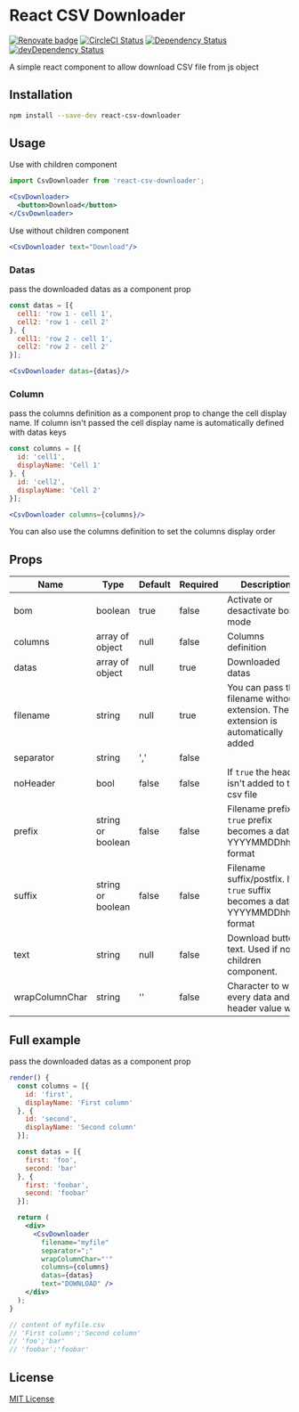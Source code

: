 # React CSV Downloader

[![Renovate badge][renovate-badge]][renovate]
[![CircleCI Status][build-badge]][build]
[![Dependency Status][deps-badge]][deps]
[![devDependency Status][dev-deps-badge]][dev-deps]

A simple react component to allow download CSV file from js object

## Installation

```sh
npm install --save-dev react-csv-downloader
```

## Usage
Use with children component

```jsx
import CsvDownloader from 'react-csv-downloader';

<CsvDownloader>
  <button>Download</button>
</CsvDownloader>
```

Use without children component

```jsx
<CsvDownloader text="Download"/>
```
### Datas
pass the downloaded datas as a component prop

```jsx
const datas = [{
  cell1: 'row 1 - cell 1',
  cell2: 'row 1 - cell 2'
}, {
  cell1: 'row 2 - cell 1',
  cell2: 'row 2 - cell 2'
}];

<CsvDownloader datas={datas}/>
```

### Column
pass the columns definition as a component prop to change the cell display name. If column isn't passed the cell display name is automatically defined with datas keys

```jsx
const columns = [{
  id: 'cell1',
  displayName: 'Cell 1'
}, {
  id: 'cell2',
  displayName: 'Cell 2'
}];

<CsvDownloader columns={columns}/>
```

You can also use the columns definition to set the columns display order

## Props
| Name      	  | Type              	| Default 	| Required 	| Description                                                                       	|
|-------------  |-------------------	|---------	|----------	|-----------------------------------------------------------------------------------	|
| bom       	  | boolean           	| true    	|   false  	| Activate or desactivate bom mode                                                  	|
| columns   	  | array of object   	| null    	|   false  	| Columns definition                                                                	|
| datas     	  | array of object   	| null    	|   true   	| Downloaded datas                                                                  	|
| filename  	  | string            	| null    	|   true   	| You can pass the filename without extension. The extension is automatically added 	|
| separator 	  | string            	| ','     	|   false  	|                                                                                   	|
| noHeader  	  | bool              	| false   	|   false  	| If `true` the header isn't added to the csv file                                   	|
| prefix    	  | string or boolean 	| false   	|   false  	| Filename prefix. If `true` prefix becomes a date in YYYYMMDDhhiiss format          	|
| suffix    	  | string or boolean 	| false   	|   false  	| Filename suffix/postfix. If `true` suffix becomes a date in YYYYMMDDhhiiss format  	|
| text      	  | string            	| null    	|   false  	| Download button text. Used if no children component.                              	|
| wrapColumnChar| string            	| ''    	  |   false  	| Character to wrap every data and header value with.                              	  |

## Full example
pass the downloaded datas as a component prop

```jsx
render() {
  const columns = [{
    id: 'first',
    displayName: 'First column'
  }, {
    id: 'second',
    displayName: 'Second column'
  }];

  const datas = [{
    first: 'foo',
    second: 'bar'
  }, {
    first: 'foobar',
    second: 'foobar'
  }];

  return (
    <div>
      <CsvDownloader
        filename="myfile"
        separator=";"
        wrapColumnChar="'"
        columns={columns}
        datas={datas}
        text="DOWNLOAD" />
    </div>
  );
}

// content of myfile.csv
// 'First column';'Second column'
// 'foo';'bar'
// 'foobar';'foobar'
```

## License

[MIT License](http://opensource.org/licenses/MIT)

[renovate-badge]: https://img.shields.io/badge/renovate-enabled-brightgreen.svg
[renovate]: https://renovatebot.com/

[build-badge]: https://circleci.com/gh/dolezel/react-csv-downloader.svg?style=svg
[build]: https://circleci.com/gh/dolezel/workflows/react-csv-downloader

[deps-badge]: https://david-dm.org/dolezel/react-csv-downloader.svg
[deps]: https://david-dm.org/dolezel/react-csv-downloader

[dev-deps-badge]: https://david-dm.org/dolezel/react-csv-downloader/dev-status.svg
[dev-deps]: https://david-dm.org/dolezel/react-csv-downloader#info=devDependencies
